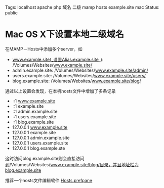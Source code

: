 Tags: localhost apache php 域名 二级 mamp hosts example.site mac
Status: public






# Mac OS X下设置本地二级域名

在MAMP－Hosts中添加多个server，如

- www.example.site(_设置Alias:example.site_): /Volumes/Websites/www.example.site/ 
- admin.example.site: /Volumes/Websites/www.example.site/admin/
- users.example.site: /Volumes/Websites/www.example.site/users/
- blog.example.site: /Volumes/Websites/www.example.site/blog/

通过以上设置会发现，在本机hosts文件中增加了多条记录

- ::1 www.example.site
- ::1 example.site
- ::1 admin.example.site
- ::1 users.example.site
- ::1 blog.example.site
- 127.0.0.1 www.example.site
- 127.0.0.1 example.site
- 127.0.0.1 admin.example.site
- 127.0.0.1 users.example.site
- 127.0.0.1 blog.example.ste

这时访问blog.example.site则会直接访问到/Volumes/Websites/www.example.site/blog/目录，并且地址栏为blog.example.site

推荐一个hosts文件编辑软件
<a href="https://github.com/specialunderwear/Hosts.prefpane" target="_blank">Hosts.prefpane</a>